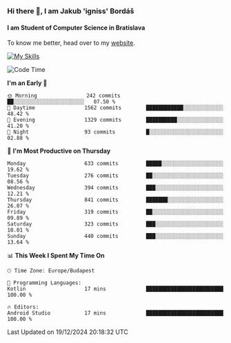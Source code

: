 ### Hi there 👋, I am Jakub 'igniss' Bordáš

#### I am Student of Computer Science in Bratislava
To know me better, head over to my [website](https://bordas.sk).

[![My Skills](https://skillicons.dev/icons?i=js,html,css,figma,svelte,java,kotlin,python,postgresql,typescript,nest,nodejs)](https://bordas.sk)


<!--START_SECTION:waka-->
![Code Time](http://img.shields.io/badge/Code%20Time-1%2C612%20hrs%2026%20mins-blue)

**I'm an Early 🐤** 

```text
🌞 Morning                242 commits         ██░░░░░░░░░░░░░░░░░░░░░░░   07.50 % 
🌆 Daytime                1562 commits        ████████████░░░░░░░░░░░░░   48.42 % 
🌃 Evening                1329 commits        ██████████░░░░░░░░░░░░░░░   41.20 % 
🌙 Night                  93 commits          █░░░░░░░░░░░░░░░░░░░░░░░░   02.88 % 
```
📅 **I'm Most Productive on Thursday** 

```text
Monday                   633 commits         █████░░░░░░░░░░░░░░░░░░░░   19.62 % 
Tuesday                  276 commits         ██░░░░░░░░░░░░░░░░░░░░░░░   08.56 % 
Wednesday                394 commits         ███░░░░░░░░░░░░░░░░░░░░░░   12.21 % 
Thursday                 841 commits         ███████░░░░░░░░░░░░░░░░░░   26.07 % 
Friday                   319 commits         ██░░░░░░░░░░░░░░░░░░░░░░░   09.89 % 
Saturday                 323 commits         ███░░░░░░░░░░░░░░░░░░░░░░   10.01 % 
Sunday                   440 commits         ███░░░░░░░░░░░░░░░░░░░░░░   13.64 % 
```


📊 **This Week I Spent My Time On** 

```text
🕑︎ Time Zone: Europe/Budapest

💬 Programming Languages: 
Kotlin                   17 mins             █████████████████████████   100.00 % 

🔥 Editors: 
Android Studio           17 mins             █████████████████████████   100.00 % 
```


 Last Updated on 19/12/2024 20:18:32 UTC
<!--END_SECTION:waka-->
